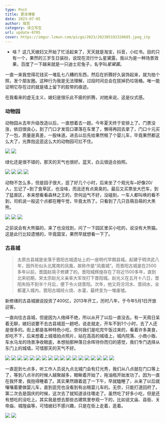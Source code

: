 ```yaml
---
type: Post
title: 更浑博客
date: 2023-07-05
author: 琛苏
category: 读立写生
url: update-0705
cover: https://imgur.lzmun.com/picgo/2023/202305192320685.jpeg_itp
---
```


- 啥？
这几天媳妇又开始了忙活起来了，天天就是淘宝，抖音，小红书。目的只有一个，果然的三岁生日装扮，说现在流行什么星黛露，我以为是一种场景效果，百度了一下越来就是一只迪士尼兔子，名字叫*星黛露*。

一直一来我觉得花钱买一堆乱七八糟的东西，然后在折腾好久装饰起来，就为拍个照，发个朋友圈。这种行为我是无法理解，过段时间总会在拔掉扔垃圾桶。唯一能证明它存在过的就是墙上留下的胶带的痕迹。

在我看来的虚无主义，媳妇是很乐此不疲的折腾，对她来说，这是仪式感。

### 动物园

动物园从去年升级改造以后，一直想着去一趟。今年夏天终于安排上了。门票没涨，依旧很良心，到了门口才发现口罩落在车里了，懒得再回去拿了，门口十元买了一包，质量是真差，一股味道。进去以后先给果然租了个婴儿车，毕竟果然都这么大了，光靠抱这逛这么大的动物园可扛不住。
<div class="mdui-row-xs-2">
<img src="https://img.010316.xyz//usr/hugo/image-20211026104215373.png" class="mdui-col">
<img src="https://img.010316.xyz//usr/hugo/image-20211026104318238.png" class="mdui-col">
</div>

绿化还是很不错的，那天的天气也很好。蓝天，白云很适合拍照。

<div class="mdui-row-xs-2">
<img src="https://img.010316.xyz//usr/hugo/IMG_20210724_152503_mh1627121945265.jpg" class="mdui-col">
<img src="https://img.010316.xyz//usr/hugo/IMG_20210724_143801_mh1627121969394.jpg" class="mdui-col">
<img src="https://img.010316.xyz//usr/hugo/IMG_20210724_143549.jpg" class="mdui-col">
<img src="https://img.010316.xyz//usr/hugo/IMG_20210724_143049_mh1627122341217.jpg" class="mdui-col">
</div>

动物不怎么多，但是园子很大，逛了好几个小时，后来坐了个观光车~好像20/人，忘记了~到了食草区，也没啥，而且还有点臭臭的。最后又买票坐大巴车，到了猛兽区，本来想看看森林之王的，奈何运气不好，没碰到，一车人都叫唤的看不到，司机说一般这个点都在睡午觉，毕竟太热了。只看到了几只丑萌丑萌的大黑熊。

<div class="mdui-row-xs-3">
<img src="https://img.010316.xyz//usr/hugo/IMG_20210724_135029.jpg" class="mdui-col">
<img src="https://img.010316.xyz//usr/hugo/IMG_20210724_135047.jpg" class="mdui-col">
<img src="https://img.010316.xyz//usr/hugo/IMG_20210724_135828.jpg" class="mdui-col">
</div>

之前说会有大熊猫的，来了也没找到，问了一下园区里买小吃的，说没有大熊猫。这是此行比较遗憾的，毕竟国宝，果然早就想看一下了。



### 古县城

> 太原古县城是坐落于晋阳古城遗址上的一座明代早期县城。起建于明洪武八年，因外形似头北尾南的凤凰，故称作是“凤凰城”。而晋阳古城是在2500多年以前，晋国赵简子修建了的。晋阳城辉煌存在了将近1500多年，直到北宋初期，宋太宗赵光义亲率大军攻打下晋阳城。赵光义在五月十八日，晋阳失陷不到半个月后，便下令火烧晋阳。次年，他又将汾河水、晋祠水，全都灌入城内，晋阳古城经火烧、水灌，最终变为一堆废墟。

新修缮的古县城据说投资了400亿，2013年开工，历时八年，于今年5月1日开放迎客。

一直向往古县城，但是因为人络绎不绝，所以从开了以后一直没去。有一天周日呆着无聊，媳妇说要不去古县城逛一趟吧，说走就走，开车不到1个小时，去了人还是很多的。街上都是各种特色小吃，奈何我们是吃完午饭过来的，看着许多美食，却吃不下，后来想着上城墙拍点照片，站在高高的城墙上，城内院落、小商小贩、车水马龙的场景净收眼底，本想拍那种落日余晖待你而归的感觉，我们专门选择从东门上的城墙，可惜那天的天气不好。
<div class="mdui-row-xs-4">
<img src="https://img.010316.xyz//usr/hugo/IMG_20210911_181327.jpg" class="mdui-col">
<img src="https://img.010316.xyz//usr/hugo/IMG_20211002_172824.jpg" class="mdui-col">
<img src="https://img.010316.xyz//usr/hugo/IMG_20211002_174046.png" class="mdui-col">
<img src="https://img.010316.xyz//usr/hugo/IMG_20211002_174121.png" class="mdui-col">
<img src="https://img.010316.xyz//usr/hugo/IMG_20211002_174815.png" class="mdui-col">
<img src="https://img.010316.xyz//usr/hugo/IMG_20211002_175018.png" class="mdui-col">
<img src="https://img.010316.xyz//usr/hugo/IMG_20210911_191524.jpg" class="mdui-col">
<img src="https://img.010316.xyz//usr/hugo/IMG_20211002_175647.png" class="mdui-col">
<img src="https://img.010316.xyz//usr/hugo/IMG_20211002_174956.png" class="mdui-col">
<img src="https://img.010316.xyz//usr/hugo/IMG_20211002_183611.png" class="mdui-col">
<img src="https://img.010316.xyz//usr/hugo/IMG_20211002_183631.png" class="mdui-col">
<img src="https://img.010316.xyz//usr/hugo/IMG_20210911_192518_mh1631366947129.jpg" class="mdui-col">
<img src="https://img.010316.xyz//usr/hugo/IMG_20210911_191536.jpg" class="mdui-col">
<img src="https://img.010316.xyz//usr/hugo/IMG_20210911_190914.jpg" class="mdui-col">
<img src="https://img.010316.xyz//usr/hugo/IMG_20210911_190305.jpg" class="mdui-col">
<img src="https://img.010316.xyz//usr/hugo/IMG_20210911_190228.jpg" class="mdui-col">
<img src="https://img.010316.xyz//usr/hugo/IMG_20210911_192656_mh1631366967035.jpg" class="mdui-col">
<img src="https://img.010316.xyz//usr/hugo/IMG_20210911_191941_mh1631369433452_edit_69637669370102.jpg" class="mdui-col">
</div>

一直逛到七点多，听工作人员说九点北城门会有灯光秀，我们从八点就在门口等上了，等到八点半的时候人越聚越多，眼瞅着开始了，拖油瓶开始发功了。因为一直在我怀里，我抱得睡着了。其实果然跟着逛了一下午，早就瞌睡了，从来了以后就嚷嚷着要做婴儿车，直到逛完也没看到有出租婴儿车的。无奈，只能打道回府了。
第二次去是国庆的时候，这次去了就知道该往哪走了。虽然吃了好多小吃，但是还有想吃的没吃上。其实我是想去那些古建筑里参观一下的，比如说文庙、县衙、关帝庙、城隍庙等，可惜媳妇不感兴趣，只是在街上走着，逛着。

<div class="mdui-row-xs-2">
<img src="https://img.010316.xyz//usr/hugo/IMG_20210911_180255_mh1631369923200.jpg" class="mdui-col">
<img src="https://img.010316.xyz//usr/hugo/IMG_20210911_183818.jpg" class="mdui-col">
</div>
